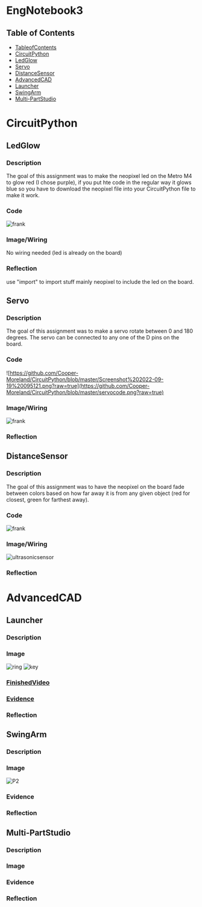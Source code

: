 # EngNotebook3

## Table of Contents
* [TableofContents](#TableofContents)
* [CircuitPython](#CircuitPython)
* [LedGlow](#LedGlow)
* [Servo](#Servo)
* [DistanceSensor](#DistanceSensor)
* [AdvancedCAD](#AdvancedCAD)
* [Launcher](#Launcher)
* [SwingArm](#SwingArm)
* [Multi-PartStudio](#Multi-PartStudio)

# CircuitPython

## LedGlow

### Description

The goal of this assignment was to make the neopixel led on the Metro M4 to glow red (I chose purple), if you put hte code in the regular way it glows blue so you have to
download the neopixel file into your CircuitPython file to make it work.

### Code

![frank](https://github.com/Cooper-Moreland/CircuitPython/blob/master/ledglow_code.png?raw=true)

### Image/Wiring

No wiring needed (led is already on the board)

### Reflection

use "import" to import stuff mainly neopixel to include the led on the board.

## Servo

### Description

The goal of this assignment was to make a servo rotate between 0 and 180 degrees. The servo can be connected to any one of the D pins on the board.

### Code

![https://github.com/Cooper-Moreland/CircuitPython/blob/master/Screenshot%202022-09-19%20095121.png?raw=true](https://github.com/Cooper-Moreland/CircuitPython/blob/master/servocode.png?raw=true)

### Image/Wiring

![frank](https://github.com/Cooper-Moreland/EngNotebook3/blob/main/servo-motor-with-arduino-uno-wiring-diagram-schematic-circuit-tutorial-featured-image.png?raw=true)

### Reflection



## DistanceSensor

### Description

The goal of this assignment was to have the neopixel on the board fade between colors based on how far away it is from any given object (red for closest, green for farthest away).

### Code

![frank](https://github.com/Cooper-Moreland/CircuitPython/blob/master/ultrasonicsensor_code.png?raw=true)

### Image/Wiring

![ultrasonicsensor](https://github.com/Cooper-Moreland/EngNotebook3/blob/main/ultrasonicsensor.jpg?raw=true)

### Reflection



# AdvancedCAD

## Launcher

### Description

### Image

![ring](https://github.com/Cooper-Moreland/EngNotebook3/blob/main/Screenshot%202022-10-24%20092207.png?raw=true)
![key](https://github.com/Cooper-Moreland/EngNotebook3/blob/main/Screenshot%202022-10-24%20092305.png?raw=true)

### [FinishedVideo](https://drive.google.com/file/d/1pwKUcreDCwL1iU4KaxW_-eUiIHNnaJTY/view?usp=sharing)

### [Evidence](https://cvilleschools.onshape.com/documents/43e557e4899c0d26b8889ae2/w/db816542b6a476e7ac5dfa93/e/76481082c5ed7d7019185ca2?renderMode=0&uiState=6356956988b2b44b5b584898)

### Reflection

## SwingArm

### Description

### Image

![P2](https://github.com/Cooper-Moreland/EngNotebook3/blob/main/Screenshot%202022-10-24%20094058.png?raw=true)

### Evidence

### Reflection

## Multi-PartStudio

### Description

### Image

### Evidence

### Reflection
